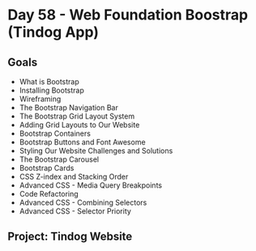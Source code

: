 # Day 58 - Web Foundation Boostrap (Tindog App)

## Goals
- What is Bootstrap          
- Installing Bootstrap
- Wireframing
- The Bootstrap Navigation Bar
- The Bootstrap Grid Layout System
- Adding Grid Layouts to Our Website
- Bootstrap Containers
- Bootstrap Buttons and Font Awesome
- Styling Our Website Challenges and Solutions
- The Bootstrap Carousel
- Bootstrap Cards
- CSS Z-index and Stacking Order
- Advanced CSS - Media Query Breakpoints
- Code Refactoring
- Advanced CSS - Combining Selectors
- Advanced CSS - Selector Priority


## Project:  Tindog Website 
